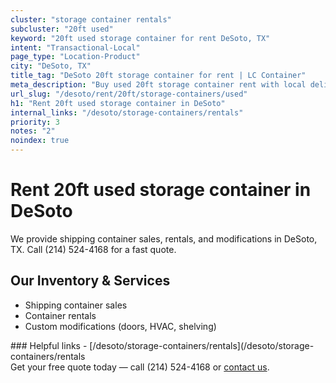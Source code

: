 ```yaml
---
cluster: "storage container rentals"
subcluster: "20ft used"
keyword: "20ft used storage container for rent DeSoto, TX"
intent: "Transactional-Local"
page_type: "Location-Product"
city: "DeSoto, TX"
title_tag: "DeSoto 20ft storage container for rent | LC Container"
meta_description: "Buy used 20ft storage container rent with local delivery in DeSoto, TX. LC Container — local Since 2003. Request a fast quote today."
url_slug: "/desoto/rent/20ft/storage-containers/used"
h1: "Rent 20ft used storage container in DeSoto"
internal_links: "/desoto/storage-containers/rentals"
priority: 3
notes: "2"
noindex: true
---
```


# Rent 20ft used storage container in DeSoto

We provide shipping container sales, rentals, and modifications in DeSoto, TX. Call (214) 524-4168 for a fast quote.

## Our Inventory & Services
- Shipping container sales
- Container rentals
- Custom modifications (doors, HVAC, shelving)

<div data-section="internal-links">
### Helpful links
- [/desoto/storage-containers/rentals](/desoto/storage-containers/rentals
</div>

<div data-section="cta">
Get your free quote today — call (214) 524-4168 or <a href="/contact">contact us</a>.
</div>

<script type="application/ld+json">{"@context":"https://schema.org","@type":"FAQPage","mainEntity":[{"@type":"Question","name":"How much does delivery cost in DeSoto, TX?","acceptedAnswer":{"@type":"Answer","text":"Delivery costs vary by distance and container size. Most deliveries in DeSoto, TX range from $150-$300. Call (214) 524-4168 for an exact quote based on your specific location."}},{"@type":"Question","name":"Do you offer financing or payment plans?","acceptedAnswer":{"@type":"Answer","text":"We accept major credit cards, checks, and can discuss commercial terms for bulk purchases. Call (214) 524-4168 to discuss options."}},{"@type":"Question","name":"Can you customize containers in DeSoto, TX?","acceptedAnswer":{"@type":"Answer","text":"Yes — we perform modifications like doors, HVAC, insulation, and shelving. Request a custom quote at (214) 524-4168 or via our contact form."}}]}</script>
